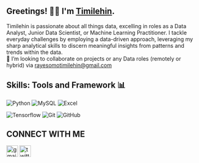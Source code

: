 ## Greetings! 👋😊 I'm [Timilehin](https://www.linkedin.com/in/rayesomo-timilehin-a42689259).

Timilehin is passionate about all things data, excelling in roles as a Data Analyst, Junior Data Scientist, or Machine Learning Practitioner. I tackle everyday challenges by employing a data-driven approach, leveraging my sharp analytical skills to discern meaningful insights from patterns and trends within the data.
<br>
👯 I’m looking to collaborate on projects or any Data roles (remotely or hybrid) via rayesomotimilehin@gmail.com<br/>

## Skills: Tools and Framework 📊
![Python](https://img.shields.io/badge/python-3670A0?style=for-the-badge&logo=python&logoColor=ffdd54)
![MySQL](https://img.shields.io/badge/mysql-%2300f.svg?style=for-the-badge&logo=mysql&logoColor=white)
![Excel](https://img.shields.io/badge/Microsoft_Excel-217346?style=for-the-badge&logo=microsoft-excel&logoColor=white)

![Tensorflow](https://img.shields.io/badge/TensorFlow-FF6F00?style=for-the-badge&logo=tensorflow&logoColor=white)
![Git](https://img.shields.io/badge/git-%23F05033.svg?style=for-the-badge&logo=git&logoColor=white)
![GitHub](https://img.shields.io/badge/github-%23121011.svg?style=for-the-badge&logo=github&logoColor=white)

## CONNECT WITH ME
[<img src='https://cdn.jsdelivr.net/npm/simple-icons@3.0.1/icons/gmail.svg' alt='gmail' height='30'>](mailto:rayesomotimilehin@gmail.com)  [<img src='https://cdn.jsdelivr.net/npm/simple-icons@3.0.1/icons/twitter.svg' alt='twitter' height='30'>](https://twitter.com/@Rayesomotimi)  

